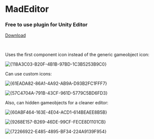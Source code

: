 <h1>MadEditor</h1>
<h3>Free to use plugin for Unity Editor</h3>

[Download](https://github.com/665e0909-3440-45ca-a053-ec6bfe2d1b36)

<br/>

Uses the first component icon instead of the generic gameobject icon:

![{118A3C03-B20F-4B1B-97BD-1C3B5253B9C0}](https://github.com/user-attachments/assets/eea15c76-98ef-46a5-aa56-7b15e36069bb)

Can use custom icons:

![{61EADA82-86A1-4A92-AB9A-D93B2FC1FFF7}](https://github.com/user-attachments/assets/510c4f56-a212-4912-bce4-9e6addffd51a)

![{57C4704A-791B-43CF-961D-5779C5BD6FD3}](https://github.com/user-attachments/assets/34685508-9abb-4cbd-ad72-46cf5ec478c4)



Also, can hidden gameobjects for a cleaner editor:

![{60ABF464-163E-4E04-ACD1-614BEAEE8B5B}](https://github.com/user-attachments/assets/06989a85-09c0-4d30-9632-ad7fd750a1be)

![{9268E157-B269-46DE-99CF-FECE8D1101CB}](https://github.com/user-attachments/assets/1c542976-2453-4e37-a834-600401b5aabe)

![{72266922-E485-4895-BF34-224A9139F954}](https://github.com/user-attachments/assets/e9a4c586-99a5-4942-95ed-a40d0190169e)
